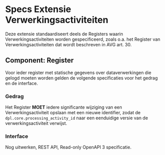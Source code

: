 # Specs Extensie Verwerkingsactiviteiten

Deze extensie standaardiseert deels de Registers waarin Verwerkingsactiviteiten worden gespecificeerd, zoals o.a. het Register van Verwerkingsactiviteiten dat wordt beschreven in AVG art. 30.


## Component: Register

Voor ieder register met statische gegevens over dataverwerkingen die gelogd moeten worden gelden de volgende specificaties voor het gedrag en de interface.


### Gedrag

Het Register **MOET** iedere significante wijziging van een Verwerkingsactiviteit opslaan met een nieuwe identifier, zodat de `dpl.core.processing_activity_id` naar een eenduidige versie van de verwerkingsactiviteit verwijst.


### Interface

Nog uitwerken, REST API, Read-only OpenAPI 3 specificatie.
